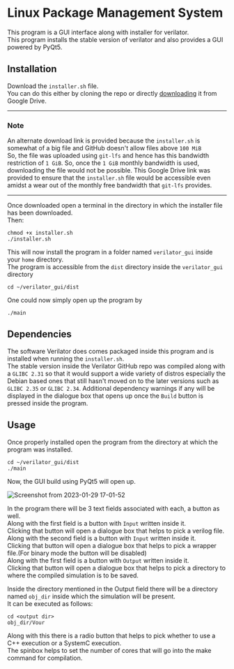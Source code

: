 # Linux Package Management System

This program is a GUI interface along with installer for verilator.  
This program installs the stable version of verilator and also provides a GUI powered by PyQt5.

## Installation  
Download the `installer.sh` file.  
You can do this either by cloning the repo or directly <a href="https://drive.google.com/file/d/1AkqBEJUibjA4ZIwpWgtK0qmLdnGohpCo/view?usp=share_link">downloading</a> it from Google Drive.

<hr>

### Note
An alternate download link is provided because the `installer.sh` is somewhat of a big file and GitHub doesn't allow files above `100 MiB`  
So, the file was uploaded using `git-lfs` and hence has this bandwidth restriction of `1 GiB`. So, once the `1 GiB` monthly bandwidth is used, downloading the file would not be possible. This Google Drive link was provided to ensure that the `installer.sh` file would be accessible even amidst a wear out of the monthly free bandwidth that `git-lfs` provides.  
<hr>  


Once downloaded open a terminal in the directory in which the installer file has been downloaded.  
Then:
```
chmod +x installer.sh
./installer.sh
```
This will now install the program in a folder named `verilator_gui` inside your `home` directory.  
The program is accessible from the `dist` directory inside the `verilator_gui` directory  
```
cd ~/verilator_gui/dist
```

One could now simply open up the program by
```
./main
```
## Dependencies

The software Verilator does comes packaged inside this program and is installed when running the `installer.sh`.  
The stable version inside the Verilator GitHub repo was compiled along with a `GLIBC 2.31` so that it would support a wide variety of distros especially the Debian based ones that still hasn't moved on to the later versions such as `GLIBC 2.35` or `GLIBC 2.34`.
Additional dependency warnings if any will be displayed in the dialogue box that opens up once the `Build` button is pressed inside the program.

## Usage

Once properly installed open the program from the directory at which the program was installed.
```
cd ~/verilator_gui/dist
./main
```

Now, the GUI build using PyQt5 will open up.  
  
![Screenshot from 2023-01-29 17-01-52](https://user-images.githubusercontent.com/49746983/215323242-da1021d4-2600-46c3-a084-2927f586cdbd.png)

  
In the program there will be 3 text fields associated with each, a button as well.  
Along with the first field is a button with `Input` written inside it.  
Clicking that button will open a dialogue box that helps to pick a verilog file.  
Along with the second field is a button with `Input` written inside it.  
Clicking that button will open a dialogue box that helps to pick a wrapper file.(For binary mode the button will be disabled)  
Along with the first field is a button with `Output` written inside it.  
Clicking that button will open a dialogue box that helps to pick a directory to where the compiled simulation is to be saved.

Inside the directory mentioned in the Output field there will be a directory named `obj_dir` inside which the simulation will be present.  
It can be executed as follows:
```
cd <output dir>
obj_dir/Vour
```
  
Along with this there is a radio button that helps to pick whether to use a C++ execution or a SystemC execution.  
The spinbox helps to set the number of cores that will go into the make command for compilation.
